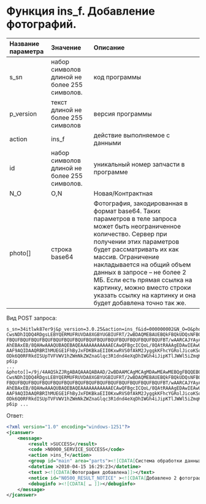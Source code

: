 # Функция ins\_f. Добавление фотографий.

| Название параметра | Значение | Описание |
| :--- | :--- | :--- |
| s\_sn | набор символов длиной не более 255 символов. | код программы |
| p\_version | текст длиной не более 255 символов | версия программы |
| action | ins\_f | действие выполняемое с данными |
| id | набор символов длиной не более 255 символов. | уникальный номер запчасти в программе |
| N\_O | O,N | Новая/Контрактная |
| photo\[\] | строка base64 | Фотография, закодированная в формат base64. Таких параметров в теле запроса может быть неограниченное количество. Сервер при получении этих параметров будет рассматривать их как массив. Ограничение накладывается на общий объем данных в запросе – не более 2 МБ. Если есть прямая ссылка на картинку, можно вместо строки указать ссылку на картинку и она будет добавлена точно так же. |

Вид POST запроса:

```
s_sn=34itlwk87er9j&p_version=3.0.25&action=ins_f&id=000000002&N_O=O&photo[]=/9j/4AAQSkZJRgABAQAAAQABAAD/2wBDAAMCAgMCAgMDAwMEAwMEBQgFBQQEBQoHBwYIDAoMDAsK
CwsNDhIQDQ4RDgsLEBYQERMUFRUVDA8XGBYUGBIUFRT/2wBDAQMEBAUEBQkFBQkUDQsNFBQUFBQU
FBQUFBQUFBQUFBQUFBQUFBQUFBQUFBQUFBQUFBQUFBQUFBQUFBQUFBQUFBT/wAARCAJYAyADASIA
AhEBAxEB/8QAHwAAAQUBAQEBAQEAAAAAAAAAAAECAwQFBgcICQoL/8QAtRAAAgEDAwIEAwUFBAQA
AAF9AQIDAAQRBRIhMUEGE1FhByJxFDKBkaEII0KxwRVS0fAkM2JyggkKFhcYGRolJicoKSo0NTY3
ODk6Q0RFRkdISUpTVFVWV1hZWmNkZWZnaGlqc3R1dnd4eXqDhIWGh4iJipKTlJWWl5iZmqKjpKWm
p6ip 
... 
&photo[]=/9j/4AAQSkZJRgABAQAAAQABAAD/2wBDAAMCAgMCAgMDAwMEAwMEBQgFBQQEBQoHBwYIDAoMDAsK
CwsNDhIQDQ4RDgsLEBYQERMUFRUVDA8XGBYUGBIUFRT/2wBDAQMEBAUEBQkFBQkUDQsNFBQUFBQU
FBQUFBQUFBQUFBQUFBQUFBQUFBQUFBQUFBQUFBQUFBQUFBQUFBQUFBQUFBT/wAARCAJYAyADASIA
AhEBAxEB/8QAHwAAAQUBAQEBAQEAAAAAAAAAAAECAwQFBgcICQoL/8QAtRAAAgEDAwIEAwUFBAQA
AAF9AQIDAAQRBRIhMUEGE1FhByJxFDKBkaEII0KxwRVS0fAkM2JyggkKFhcYGRolJicoKSo0NTY3
ODk6Q0RFRkdISUpTVFVWV1hZWmNkZWZnaGlqc3R1dnd4eXqDhIWGh4iJipKTlJWWl5iZmqKjpKWm
p6ip ...
```

Ответ:

```xml
<?xml version="1.0" encoding="windows-1251"?>
<jcanswer>
    <message>
        <result >SUCCESS</result>
        <code >N0000_SERVICE_SUCCESS</code>
        <action >ins_f</action>
        <group id="main" area="parts"><![CDATA[Система обработки данных]]></group>
        <datetime >2010-04-15 16:29:23</datetime>
        <text ><![CDATA[Фотография добавлена]]></text>
        <notice id="N0500_RESULT_NOTICE" ><![CDATA[Добавлено 2 фотографий]]></notice>
        <debuginfo ><![CDATA[ … ]]></debuginfo>
    </message>
</jcanswer>
```




